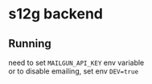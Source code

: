 # s12g backend

## Running
need to set `MAILGUN_API_KEY` env variable  
or to disable emailing, set env `DEV=true`
